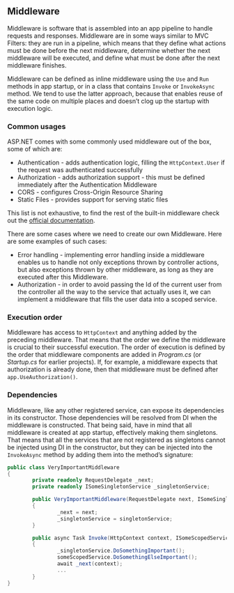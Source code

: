 ## Middleware

Middleware is software that is assembled into an app pipeline to handle requests and responses. Middleware are in some ways similar to MVC Filters: they are run in a pipeline, which means that they define what actions must be done before the next middleware, determine whether the next middleware will be executed, and define what must be done after the next middleware finishes.

Middleware can be defined as inline middleware using the `Use` and `Run` methods in app startup, or in a class that contains `Invoke` or `InvokeAsync` method. We tend to use the latter approach, because that enables reuse of the same code on multiple places and doesn’t clog up the startup with execution logic.

### Common usages

ASP.NET comes with some commonly used middleware out of the box, some of which are:

- Authentication - adds authentication logic, filling the `HttpContext.User` if the request was authenticated successfully
- Authorization - adds authorization support - this must be defined immediately after the Authentication Middleware
- CORS - configures Cross-Origin Resource Sharing
- Static Files - provides support for serving static files

This list is not exhaustive, to find the rest of the built-in middleware check out the [official documentation](https://docs.microsoft.com/en-us/aspnet/core/fundamentals/middleware/?view=aspnetcore-6.0#built-in-middleware).

There are some cases where we need to create our own Middleware. Here are some examples of such cases:

- Error handling - implementing error handling inside a middleware enables us to handle not only exceptions thrown by controller actions, but also exceptions thrown by other middleware, as long as they are executed after this Middleware.
- Authorization - in order to avoid passing the Id of the current user from the controller all the way to the service that actually uses it, we can implement a middleware that fills the user data into a scoped service.

### Execution order

Middleware has access to `HttpContext` and anything added by the preceding middleware. That means that the order we define the middleware is crucial to their successful execution. The order of execution is defined by the order that middleware components are added in *Program.cs* (or *Startup.cs* for earlier projects). If, for example, a middleware expects that authorization is already done, then that middleware must be defined after `app.UseAuthorization()`.

### Dependencies

Middleware, like any other registered service, can expose its dependencies in its constructor. Those dependencies will be resolved from DI when the middleware is constructed. That being said, have in mind that all middleware is created at app startup, effectively making them singletons. That means that all the services that are not registered as singletons cannot be injected using DI in the constructor, but they can be injected into the `InvokeAsync` method by adding them into the method’s signature:

```csharp
public class VeryImportantMiddleware
{
		private readonly RequestDelegate _next;
		private readonly ISomeSingletonService _singletonService;

		public VeryImportantMiddleware(RequestDelegate next, ISomeSingletonService singletonService)
		{
				_next = next;
				_singletonService = singletonService;
		}

		public async Task Invoke(HttpContext context, ISomeScopedService someScopedService)
		{
				_singletonService.DoSomethingImportant();
				someScopedService.DoSomethingElseImportant();
				await _next(context);
				...
		}
}
```
